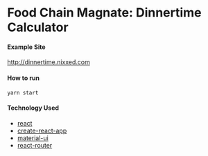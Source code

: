 Food Chain Magnate: Dinnertime Calculator
===


#### Example Site
http://dinnertime.nixxed.com


#### How to run
```
yarn start
```


#### Technology Used
* [react](https://github.com/facebook/react)
* [create-react-app](https://github.com/facebookincubator/create-react-app)
* [material-ui](https://github.com/callemall/material-ui)
* [react-router](https://github.com/ReactTraining/react-router)

